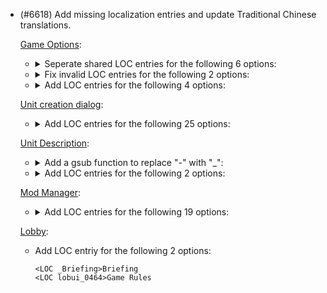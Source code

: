 - (#6618) Add missing localization entries and update Traditional Chinese translations.

  [Game Options](/lua/options/options.lua):

  - <details><summary>Seperate shared LOC entries for the following 6 options:</summary>

    ```
    <LOC selectionsets0001>Steal from other control groups
    <LOC selectionsets0002>Double tap control group decay (in ms)
    <LOC ASSIST_TO_UPGRADE_MASS>Assist to upgrade mass extractors
    <LOC ASSIST_TO_UPGRADE_RADAR>Assist to upgrade radars
    <LOC structure_ringing_artillery_title>Assist to cap tech 2 artillery with power
    <LOC structure_ringing_heavy_artillery_title>Assist to cap end game artillery with power
    ```

    </details>

  - <details><summary>Fix invalid LOC entries for the following 2 options:</summary>
    
    ```
    <LOC strat_icon_scale_150>150% (may cause distortions)
    <LOC strat_icon_scale_200>200%
    ```
    
    </details>

  - <details><summary>Add LOC entries for the following 4 options:</summary>

    ```
    <LOC OPTIONS_0327>Building
    <LOC OPTIONS_0328>Misc
    <LOC OPTIONS_0329>Casting tools
    <LOC OPTIONS_EXTENDED_GRAPHICS>Extended graphics
    ```

    </details>

  [Unit creation dialog](/lua/ui/dialogs/createunit.lua):

  - <details><summary>Add LOC entries for the following 25 options:</summary>

      ```
      <LOC spawn_filter_title>Debug Spawn and Army Focus
      <LOC spawn_debug_000>Debug Options
      <LOC spawn_debug_001>Spawn menu mode:
      <LOC spawn_debug_002>Unit spawn
      <LOC spawn_debug_003>Template spawn
      <LOC spawn_debug_004>Prop spawn
      <LOC spawn_debug_005>Unit spawn settings:
      <LOC spawn_debug_006>Spawn structure tarmacs
      <LOC spawn_debug_007>Spawn mesh entites instead of units
      <LOC spawn_debug_008>Clear spawned entity meshes
      <LOC spawn_debug_009>Position camera for build icon on spawn
      <LOC spawn_debug_010>Ignore terrain blocking (disables preview)
      <LOC spawn_debug_011>Show raised platforms
      <LOC spawn_debug_012>Unit spawn filter settings:
      <LOC spawn_debug_013>Include build-menu filters
      <LOC spawn_debug_014>Include visibility filters
      <LOC spawn_debug_015>Include source filters
      <LOC spawn_debug_016>Split core game source filter
      <LOC spawn_debug_017>Filter Type by motion type
      <LOC spawn_debug_018>Filter Type by category
      <LOC spawn_debug_019>Display settings:
      <LOC spawn_debug_020>Show item icons
      <LOC spawn_debug_021>Army focus cell minimum width:
      <LOC spawn_debug_022>Dialogue transparency:
      <LOC spawn_debug_023>Show text input instead of sliders
      ```

    </details>

  [Unit Description](lua/ui/game/unitviewDetail.lua):

  - <details><summary>Add a gsub function to replace "-" with "_":</summary>

      `id = id:gsub('%-', '_')`

    </details>

  - <details><summary>Add LOC entries for the following 2 options:</summary>

      ```
      <LOC uvd_cost>Charge Cost: -%d E (-%d E/s)
      <LOC uvd_missile>Missile Cost: %d M, %d E, %d BT
      ```

    </details>

  [Mod Manager](/lua/ui/lobby/ModsManager.lua):

  - <details><summary>Add LOC entries for the following 19 options:</summary>

    ```
    <LOC uiunitmanager_20>Activate Favorite Mods 
    <LOC uiunitmanager_21>Activate mods that you marked as your favorite mods. \nFor host player, left click activates your favorite UI mods and GAME mods. \nFor other players, left click activates only your favorite UI mods. \n\nFor any player, right click clears the list of your favorite mods.
    <LOC uiunitmanager_22>Toggle Mod List
    <LOC uiunitmanager_23>Toggle visibility of mod icons and descriptions in the list below
    <LOC uiunitmanager_24>Remove this mod from the list of favorite mods
    <LOC uiunitmanager_25>Add this mod to the list of favorite mods that you can later activate by clicking on the Star button located in top left corner of this dialog
    <LOC uiunitmanager_26>Toggle Favorite Mod
    <LOC uiunitmanager_27>Sort Mod List
    <LOC uiunitmanager_28>Sort mods by
    <LOC uiunitmanager_29>Status
    <LOC uiunitmanager_30>sorts mods by activation status
    <LOC uiunitmanager_31>Type
    <LOC uiunitmanager_32>sorts mods by type and name
    <LOC uiunitmanager_33>Name
    <LOC uiunitmanager_34>sorts mods by name
    <LOC uiunitmanager_35>Author
    <LOC uiunitmanager_36>sorts mods by author and name
    <LOC uiunitmanager_37>Version
    <LOC uiunitmanager_38>sorts mods by version and name
    ```

    </details>

  [Lobby](/lua/ui/lobby/lobby.lua):

  - Add LOC entriy for the following 2 options:

    ```
    <LOC _Briefing>Briefing
    <LOC lobui_0464>Game Rules
    ```
